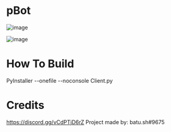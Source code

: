 # pBot
![image](https://user-images.githubusercontent.com/104208624/198850198-bba917b1-3135-430f-8b21-cbd987fcd48e.png)

![image](https://user-images.githubusercontent.com/104208624/198872912-9c2b77a8-4887-4b17-bc8b-d017822641f9.png)

# How To Build
PyInstaller --onefile --noconsole Client.py

# Credits
https://discord.gg/vCdPTjD6rZ
Project made by: batu.sh#9675
